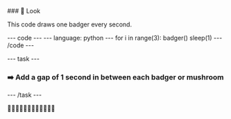<div class="c-project-callout c-project-callout--tip">
### 👀 Look

This code draws one badger every second.

<div class="c-project-code">
--- code ---
---
language: python
---
for i in range(3):
    badger()
    sleep(1)
--- /code ---

</div>

</div>

--- task ---
### ➡️ Add a gap of 1 second in between each badger or mushroom
--- /task ---

🦡🦡🦡🦡🦡🦡🦡🦡🦡🦡🦡🦡